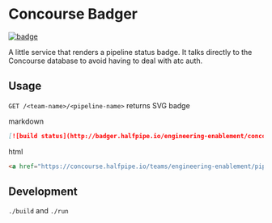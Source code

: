# Concourse Badger

<a href="https://concourse.halfpipe.io/teams/engineering-enablement/pipelines/concourse-badger"><img src="http://badger.halfpipe.io/engineering-enablement/concourse-badger" title="badge"></a>

A little service that renders a pipeline status badge. It talks directly to the Concourse database to avoid having to deal with atc auth.


## Usage

`GET /<team-name>/<pipeline-name>` returns SVG badge 

markdown

```markdown
[![build status](http://badger.halfpipe.io/engineering-enablement/concourse-badger)](https://concourse.halfpipe.io/teams/engineering-enablement/pipelines/concourse-badger)
```

html

```html
<a href="https://concourse.halfpipe.io/teams/engineering-enablement/pipelines/concourse-badger"><img src="http://badger.halfpipe.io/engineering-enablement/concourse-badger" title="build status"></a>
```


## Development

`./build` and `./run`

